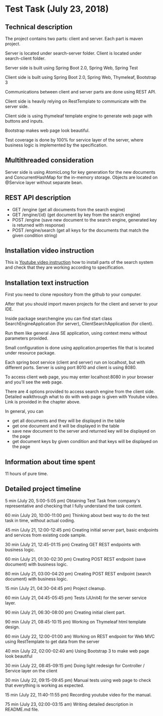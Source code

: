 # Test Task (July 23, 2018)

## Technical description

The project contains two parts: client and server. Each part is maven project.

Server is located under search-server folder.
Client is located under search-client folder.


Server side is built using Spring Boot 2.0, Spring Web, Spring Test

Client side is built using Spring Boot 2.0, Spring Web, Thymeleaf, Bootstrap 3

Communications between client and server parts are done using REST API.

Client side is heavily relying on RestTemplate to communicate with the server side.

Client side is using thymeleaf template engine to generate web page with buttons and inputs.

Bootstrap makes web page look beautiful.

Test coverage is done by 100% for service layer of the server, where business logic is implemented by the specification.

## Multithreaded consideration

Server side is using AtomicLong for key generation for the new documents and ConcurrentHashMap for the in-memory storage.
Objects are located on @Service layer without separate bean.

## REST API description

* GET /engine (get all documents from the search engine)
* GET /engine/{id} (get document by key from the search engine)
* POST /engine (save new document to the search engine, generated key is returned with response)
* POST /engine/search (get all keys for the documents that match the given condition string)

## Installation video instruction

This is [Youtube video instruction](https://youtu.be/3hW761rBAxs) how to install parts of the search system and check that they are working according to specification.

## Installation text instruction

First you need to clone repository from the github to your computer.

After that you should import maven projects for the client and server to your IDE.

Inside package searchengine you can find start class SearchEngineApplication (for server), ClientSearchApplication (for client).

Run them like general Java SE application, using context menu without parameters provided.

Small configuration is done using application.properties file that is located under resource package.

Each spring boot service (client and server) run on localhost, but with different ports. Server is using port 8010 and client is using 8080.

To access client web page, you may enter localhost:8080 in your browser and you'll see the web page.

There are 4 options provided to access search engine from the client side. Detailed walkthrough what to do with web page is given with Youtube video. Link is provided in the chapter above.

In general, you can
* get all documents and they will be displayed in the table
* get one document and it will be displayed in the table
* save new document to the server and returned key will be displayed on the page
* get document keys by given condition and that keys will be displayed on the page

## Information about time spent

11 hours of pure time.

## Detailed project timeline

5 min (July 20, 5:00-5:05 pm) Obtaining Test Task from company's representative and checking that I fully understand the task content.

60 min (July 20, 10:00-11:00 pm) Thinking about best way to do the test task in time, without actual coding.

45 min (July 21, 12:00-12:45 pm) Creating initial server part, basic endpoints and services from existing code sample.

30 min (July 21, 12:45-01:15 pm) Creating GET REST endpoints with business logic.

60 min (July 21, 01:30-02:30 pm) Creating POST REST endpoint (save document) with business logic.

80 min (July 21, 03:00-04:20 pm) Creating POST REST endpoint (search document) with business logic.

15 min (July 21, 04:30-04:45 pm) Project cleanup.

60 min (July 21, 04:45-05:45 pm) Tests (JUnit4) for the server service layer.

90 min (July 21, 06:30-08:00 pm) Creating initial client part.

90 min (July 21, 08:45-10:15 pm) Working on Thymeleaf html template design.

60 min (July 22, 12:00-01:00 am) Working on REST endpoint for Web MVC using RestTemplate to get data from the server

40 min (July 22, 02:00-02:40 am) Using Bootstrap 3 to make web page look beautiful

30 min (July 22, 08:45-09:15 pm) Doing light redesign for Controller / Service layer on the client

30 min (July 22, 09:15-09:45 pm) Manual tests using web page to check that everything is working as expected.

15 min (July 22, 11:40-11:55 pm) Recording youtube video for the manual.

75 min (July 23, 02:00-03:15 am) Writing detailed description in README.md file.
